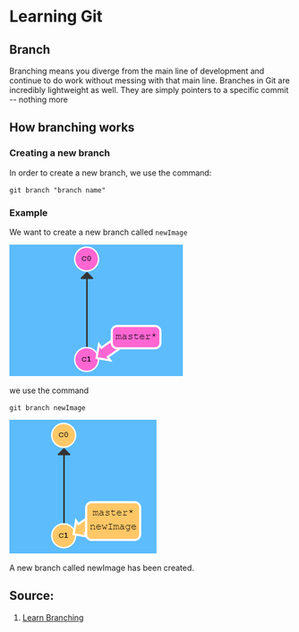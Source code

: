 # Learning Git
## Branch
Branching means you diverge from the main line of development and continue to do work without messing with that main line. Branches in Git are incredibly lightweight as well. They are simply pointers to a specific commit -- nothing more
## How branching works

###  Creating a new branch

In order to create a new branch, we use the command:
```
git branch "branch name"
```

### Example

We want to create a new branch called `newImage` 

<img src="Screenshots/branch.png">

we use the command 
```
git branch newImage 
```

<img src="Screenshots/branch2.png">

A new branch called newImage has been created. 

## Source:

1. [Learn Branching](https://learngitbranching.js.org/)
